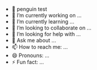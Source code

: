 <!--
**ross-a/ross-a** is a ✨ _special_ ✨ repository because its `README.md` (this file) appears on your GitHub profile.
-->

- :penguin: penguin test
- 🔭 I’m currently working on ...
- 🌱 I’m currently learning ...
- 👯 I’m looking to collaborate on ...
- 🤔 I’m looking for help with ...
- 💬 Ask me about ...
- 📫 How to reach me: ...
- 😄 Pronouns: ...
- ⚡ Fun fact: ...

